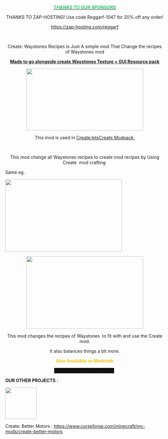 <p style="text-align: center;"><a href="https://zap-hosting.com/reggarf" target="_blank" rel="nofollow noopener"><img src="https://media.forgecdn.net/attachments/description/null/description_b5846f9f-e6ab-4c18-b964-b69aecb86448.png" alt=""></a></p>
<p style="text-align: center;">&nbsp;</p>
<p style="text-align: center;"><a href="https://zap-hosting.com/reggarf" target="_blank" rel="nofollow noopener"><span style="color: #2dc26b;"><strong>THANKS TO OUR SPONSORS</strong></span></a></p>
<p style="text-align: center;">THANKS TO ZAP-HOSTING! Use code Reggarf-1047 for 20% off any order!</p>
<p style="text-align: center;"><a href="https://zap-hosting.com/reggarf" target="_blank" rel="nofollow noopener">https://zap-hosting.com/reggarf</a></p>
<p>&nbsp;</p>
<p style="text-align: center;">Create: Waystones Recipes is Just A simple mod That Change the recipes of Waystones mod</p>
<p style="text-align: center;"><strong><a href="https://www.curseforge.com/minecraft/texture-packs/create-waystones-texture-gui" target="_blank" rel="nofollow noopener">Made to go alongside create Waystones Texture + GUI Resource pack</a></strong></p>
<p style="text-align: center;"><a href="https://www.curseforge.com/minecraft/texture-packs/create-waystones-texture-gui" target="_blank" rel="nofollow noopener"><img src="https://media.forgecdn.net/attachments/description/1086710/description_57fa4cfc-fc14-45bf-9ed1-c56cda80a8cf.jpg" alt="" width="370" height="196"></a></p>
<p style="text-align: center;">This mod is used in&nbsp;<a href="https://www.curseforge.com/minecraft/modpacks/create-lets-create" target="_blank" rel="nofollow noopener">Create:letsCreate Modpack&nbsp;</a></p>
<p style="text-align: center;">&nbsp;</p>
<p style="text-align: center;">This mod change all Waystones recipes to create mod recipes by Using Create&nbsp; mod crafting&nbsp;</p>
<p style="text-align: left;">Same eg.&nbsp;</p>
<p style="text-align: left;"><img src="https://media.forgecdn.net/attachments/description/null/description_e7191563-59fa-4052-8e74-4a2626c6a762.png" alt="" width="370" height="230"><img src="https://media.forgecdn.net/attachments/description/null/description_bd08debd-fa26-4644-97cf-9e9955811cb2.png" alt=""><img src="https://media.forgecdn.net/attachments/description/null/description_c062e1b3-8fe5-4735-80d9-1b3cb1e676f5.png" alt=""><img src="https://media.forgecdn.net/attachments/description/null/description_7e155262-1388-48b0-9ed7-ae82c6d14fef.png" alt=""></p>
<p style="text-align: center;"><img src="https://media.forgecdn.net/attachments/description/null/description_3af587f3-1188-412d-b99a-bfbf66532371.png" alt="" width="370" height="230"></p>
<p style="text-align: center;">This mod changes the recipes of Waystones&nbsp; to fit with and use the Create mod.</p>
<p style="text-align: center;">It also balances things a bit more.</p>
<p style="text-align: center;"><span style="color: #f1c40f;"><strong>Also Available on Modrinth</strong></span></p>
<p style="text-align: center;"><a style="background-color: rgb(13, 13, 13); font-family: Lato, 'Segoe UI', sans-serif;" href="https://www.curseforge.com/minecraft/texture-packs/create-waystones-texture-gui" target="_blank" rel="nofollow noopener">Create&nbsp;</a><a style="background-color: rgb(13, 13, 13); font-family: Lato, 'Segoe UI', sans-serif;" href="https://www.curseforge.com/minecraft/texture-packs/create-waystones-texture-gui" target="_blank" rel="nofollow noopener">Waystones </a><a style="background-color: rgb(13, 13, 13); font-family: Lato, 'Segoe UI', sans-serif;" href="https://www.curseforge.com/minecraft/texture-packs/create-waystones-texture-gui" target="_blank" rel="nofollow noopener">Texture </a><a style="background-color: rgb(13, 13, 13); font-family: Lato, 'Segoe UI', sans-serif;" href="https://www.curseforge.com/minecraft/texture-packs/create-waystones-texture-gui" target="_blank" rel="nofollow noopener">GUI</a>&nbsp;</p>
<p><strong>OUR OTHER PROJECTS</strong>&nbsp;:</p>
<p><img src="https://media.forgecdn.net/attachments/description/1108525/description_513fe05e-bf03-4ab4-96aa-48b5210314c0.png" alt="" width="100" height="100"></p>
<p>Create: Better Motors :&nbsp;<a href="https://www.curseforge.com/minecraft/mc-mods/create-better-motors" target="_blank" rel="nofollow noopener">https://www.curseforge.com/minecraft/mc-mods/create-better-motors</a></p>
<p style="text-align: center;">&nbsp;</p>
<p style="text-align: center;">&nbsp;</p>

